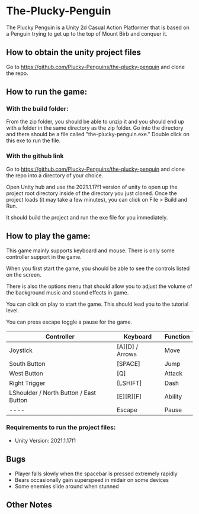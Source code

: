 # The-Plucky-Penguin
The Plucky Penguin is a Unity 2d Casual Action Platformer that is based on a Penguin trying to get up to the top of Mount Birb and conquer it.

## How to obtain the unity project files
Go to https://github.com/Plucky-Penguins/the-plucky-penguin and clone the repo.

## How to run the game:
### With the build folder:
From the zip folder, you should be able to unzip it and you should end up with a folder in the same directory as the zip folder. Go into the directory and there should be a file called "the-plucky-penguin.exe."
Double click on this exe to run the file.

### With the github link
Go to https://github.com/Plucky-Penguins/the-plucky-penguin and clone the repo into a directory of your choice.

Open Unity hub and use the 2021.1.17f1 version of unity to open up the project root directory inside of the directory you just cloned.
Once the project loads (it may take a few minutes), you can click on File > Build and Run. 

It should build the project and run the exe file for you immediately.

## How to play the game:
This game mainly supports keyboard and mouse. There is only some controller support in the game.

When you first start the game, you should be able to see the controls listed on the screen.

 There is also the options menu that should allow you to adjust the volume of the background music and sound effects in game.

 You can click on play to start the game. This should lead you to the tutorial level. 

 You can press escape toggle a pause for the game.

Controller | Keyboard | Function
---------- | -------- | --------
Joystick   | [A][D] / Arrows | Move
South Button | [SPACE] | Jump
West Button | [Q] | Attack
Right Trigger| [LSHIFT] | Dash
LShoulder / North Button / East Button | [E][R][F] | Ability
----   | Escape | Pause

### Requirements to run the project files:
- Unity Version: 2021.1.17f1

## Bugs
- Player falls slowly when the spacebar is pressed extremely rapidly
- Bears occasionally gain superspeed in midair on some devices
- Some enemies slide around when stunned

## Other Notes

